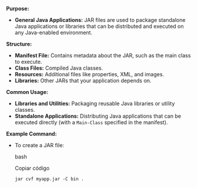 **Purpose:**

- **General Java Applications:** JAR files are used to package standalone Java applications or libraries that can be distributed and executed on any Java-enabled environment.

**Structure:**

- **Manifest File:** Contains metadata about the JAR, such as the main class to execute.
- **Class Files:** Compiled Java classes.
- **Resources:** Additional files like properties, XML, and images.
- **Libraries:** Other JARs that your application depends on.

**Common Usage:**

- **Libraries and Utilities:** Packaging reusable Java libraries or utility classes.
- **Standalone Applications:** Distributing Java applications that can be executed directly (with a `Main-Class` specified in the manifest).

**Example Command:**

- To create a JAR file:
    
    bash
    
    Copiar código
    
    `jar cvf myapp.jar -C bin .`
    
